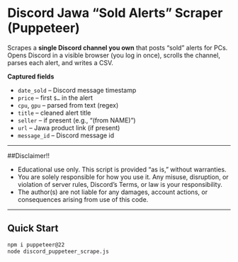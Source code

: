 # Discord Jawa “Sold Alerts” Scraper (Puppeteer)

Scrapes a **single Discord channel you own** that posts “sold” alerts for PCs.  
Opens Discord in a visible browser (you log in once), scrolls the channel, parses each alert, and writes a CSV.

**Captured fields**
- `date_sold` – Discord message timestamp  
- `price` – first `$…` in the alert  
- `cpu`, `gpu` – parsed from text (regex)  
- `title` – cleaned alert title  
- `seller` – if present (e.g., “(from NAME)”)  
- `url` – Jawa product link (if present)  
- `message_id` – Discord message id  

---
##Disclaimer!!

- Educational use only. This script is provided “as is,” without warranties.
- You are solely responsible for how you use it. Any misuse, disruption, or violation of server rules, Discord’s Terms, or law is your responsibility.
- The author(s) are not liable for any damages, account actions, or consequences arising from use of this code.

---

## Quick Start

```bash
npm i puppeteer@22
node discord_puppeteer_scrape.js


